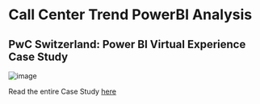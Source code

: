 # Call Center Trend PowerBI Analysis

## PwC Switzerland: Power BI Virtual Experience Case Study

![image](https://github.com/DivyaMunot/Call_Center_trends/assets/41624029/5ef91a24-4d6c-4871-8b30-d6487df65d6e)

Read the entire Case Study [here](https://medium.com/@divyamunot1999/call-center-trends-powerbi-analysis-1d21b57a9c6a)
